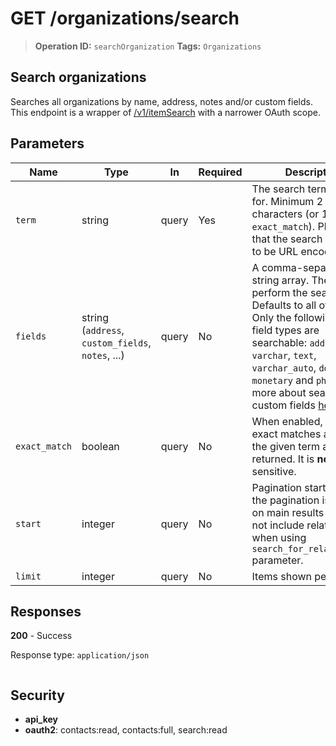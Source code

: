 # GET /organizations/search

> **Operation ID:** `searchOrganization`
> **Tags:** `Organizations`

## Search organizations

Searches all organizations by name, address, notes and/or custom fields. This endpoint is a wrapper of <a href="https://developers.pipedrive.com/docs/api/v1/ItemSearch#searchItem">/v1/itemSearch</a> with a narrower OAuth scope.

## Parameters

| Name | Type | In | Required | Description |
|------|------|-------|----------|-------------|
| `term` | string | query | Yes | The search term to look for. Minimum 2 characters (or 1 if using `exact_match`). Please note that the search term has to be URL encoded. |
| `fields` | string (`address`, `custom_fields`, `notes`, ...) | query | No | A comma-separated string array. The fields to perform the search from. Defaults to all of them. Only the following custom field types are searchable: `address`, `varchar`, `text`, `varchar_auto`, `double`, `monetary` and `phone`. Read more about searching by custom fields <a href="https://support.pipedrive.com/en/article/search-finding-what-you-need#searching-by-custom-fields" target="_blank" rel="noopener noreferrer">here</a>. |
| `exact_match` | boolean | query | No | When enabled, only full exact matches against the given term are returned. It is <b>not</b> case sensitive. |
| `start` | integer | query | No | Pagination start. Note that the pagination is based on main results and does not include related items when using `search_for_related_items` parameter. |
| `limit` | integer | query | No | Items shown per page |

## Responses

**200** - Success

Response type: `application/json`

```

```


## Security

- **api_key**
- **oauth2**: contacts:read, contacts:full, search:read